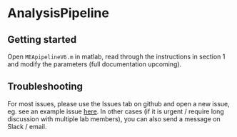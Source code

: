 # AnalysisPipeline


## Getting started

Open `MEApipelineV6.m` in matlab, read through the instructions in section 1
and modify the parameters (full documentation upcoming).


## Troubleshooting

For most issues, please use the Issues tab on github and open a new issue,
eg. see an example issue [here](https://github.com/SAND-Lab/AnalysisPipeline/issues/1).
In other cases (if it is urgent / require long discussion with multiple lab members), you can also send a message on Slack / email.
